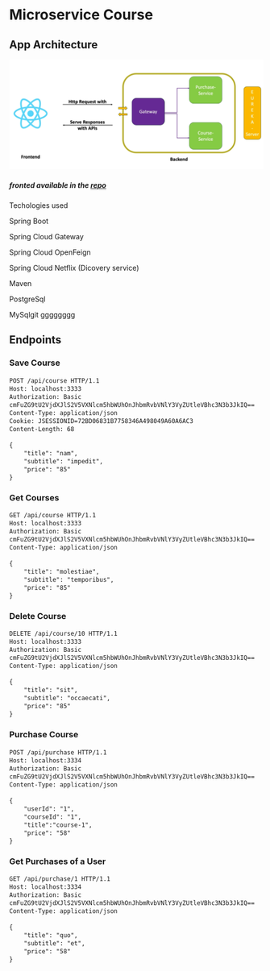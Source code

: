 # Microservice Course

## App Architecture

![architecure image](img.png)

##### **fronted available in the [repo](https://github.com/devgithinji/course-purchase-microservice-frontend)**

Techologies used

Spring Boot

Spring Cloud Gateway

Spring Cloud OpenFeign

Spring Cloud Netflix (Dicovery service)

Maven

PostgreSql

MySqlgit gggggggg

## Endpoints

### Save Course

```
POST /api/course HTTP/1.1
Host: localhost:3333
Authorization: Basic cmFuZG9tU2VjdXJlS2V5VXNlcm5hbWUhOnJhbmRvbVNlY3VyZUtleVBhc3N3b3JkIQ==
Content-Type: application/json
Cookie: JSESSIONID=72BD06831B7758346A498049A60A6AC3
Content-Length: 68

{
    "title": "nam",
    "subtitle": "impedit",
    "price": "85"
}
```

### Get Courses

```
GET /api/course HTTP/1.1
Host: localhost:3333
Authorization: Basic cmFuZG9tU2VjdXJlS2V5VXNlcm5hbWUhOnJhbmRvbVNlY3VyZUtleVBhc3N3b3JkIQ==
Content-Type: application/json

{
    "title": "molestiae",
    "subtitle": "temporibus",
    "price": "85"
}
```

### Delete Course

```
DELETE /api/course/10 HTTP/1.1
Host: localhost:3333
Authorization: Basic cmFuZG9tU2VjdXJlS2V5VXNlcm5hbWUhOnJhbmRvbVNlY3VyZUtleVBhc3N3b3JkIQ==
Content-Type: application/json

{
    "title": "sit",
    "subtitle": "occaecati",
    "price": "85"
}
```

### Purchase Course

```
POST /api/purchase HTTP/1.1
Host: localhost:3334
Authorization: Basic cmFuZG9tU2VjdXJlS2V5VXNlcm5hbWUhOnJhbmRvbVNlY3VyZUtleVBhc3N3b3JkIQ==
Content-Type: application/json

{
    "userId": "1",
    "courseId": "1",
    "title":"course-1",
    "price": "58"
}
```

### Get Purchases of a User

```
GET /api/purchase/1 HTTP/1.1
Host: localhost:3334
Authorization: Basic cmFuZG9tU2VjdXJlS2V5VXNlcm5hbWUhOnJhbmRvbVNlY3VyZUtleVBhc3N3b3JkIQ==
Content-Type: application/json

{
    "title": "quo",
    "subtitle": "et",
    "price": "58"
}
```
